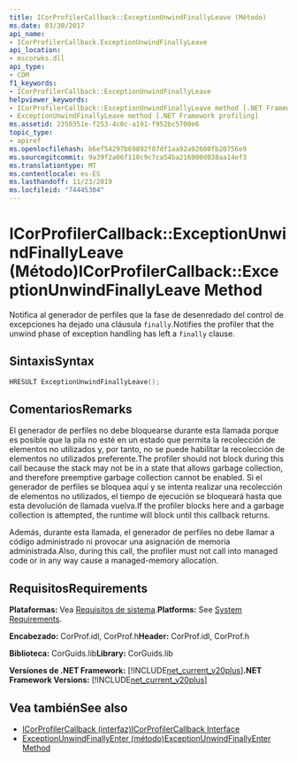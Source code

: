 ```yaml
---
title: ICorProfilerCallback::ExceptionUnwindFinallyLeave (Método)
ms.date: 03/30/2017
api_name:
- ICorProfilerCallback.ExceptionUnwindFinallyLeave
api_location:
- mscorwks.dll
api_type:
- COM
f1_keywords:
- ICorProfilerCallback::ExceptionUnwindFinallyLeave
helpviewer_keywords:
- ICorProfilerCallback::ExceptionUnwindFinallyLeave method [.NET Framework profiling]
- ExceptionUnwindFinallyLeave method [.NET Framework profiling]
ms.assetid: 2350351e-f253-4c0c-a191-f952bc5700e6
topic_type:
- apiref
ms.openlocfilehash: b6ef54297b69892f07df1aa92a92600fb20756e9
ms.sourcegitcommit: 9a39f2a06f110c9c7ca54ba216900d038aa14ef3
ms.translationtype: MT
ms.contentlocale: es-ES
ms.lasthandoff: 11/23/2019
ms.locfileid: "74445304"
---
```

# <a name="icorprofilercallbackexceptionunwindfinallyleave-method"></a><span data-ttu-id="89d2c-102">ICorProfilerCallback::ExceptionUnwindFinallyLeave (Método)</span><span class="sxs-lookup"><span data-stu-id="89d2c-102">ICorProfilerCallback::ExceptionUnwindFinallyLeave Method</span></span>
<span data-ttu-id="89d2c-103">Notifica al generador de perfiles que la fase de desenredado del control de excepciones ha dejado una cláusula `finally`.</span><span class="sxs-lookup"><span data-stu-id="89d2c-103">Notifies the profiler that the unwind phase of exception handling has left a `finally` clause.</span></span>  
  
## <a name="syntax"></a><span data-ttu-id="89d2c-104">Sintaxis</span><span class="sxs-lookup"><span data-stu-id="89d2c-104">Syntax</span></span>  
  
```cpp  
HRESULT ExceptionUnwindFinallyLeave();  
```  
  
## <a name="remarks"></a><span data-ttu-id="89d2c-105">Comentarios</span><span class="sxs-lookup"><span data-stu-id="89d2c-105">Remarks</span></span>  
 <span data-ttu-id="89d2c-106">El generador de perfiles no debe bloquearse durante esta llamada porque es posible que la pila no esté en un estado que permita la recolección de elementos no utilizados y, por tanto, no se puede habilitar la recolección de elementos no utilizados preferente.</span><span class="sxs-lookup"><span data-stu-id="89d2c-106">The profiler should not block during this call because the stack may not be in a state that allows garbage collection, and therefore preemptive garbage collection cannot be enabled.</span></span> <span data-ttu-id="89d2c-107">Si el generador de perfiles se bloquea aquí y se intenta realizar una recolección de elementos no utilizados, el tiempo de ejecución se bloqueará hasta que esta devolución de llamada vuelva.</span><span class="sxs-lookup"><span data-stu-id="89d2c-107">If the profiler blocks here and a garbage collection is attempted, the runtime will block until this callback returns.</span></span>  
  
 <span data-ttu-id="89d2c-108">Además, durante esta llamada, el generador de perfiles no debe llamar a código administrado ni provocar una asignación de memoria administrada.</span><span class="sxs-lookup"><span data-stu-id="89d2c-108">Also, during this call, the profiler must not call into managed code or in any way cause a managed-memory allocation.</span></span>  
  
## <a name="requirements"></a><span data-ttu-id="89d2c-109">Requisitos</span><span class="sxs-lookup"><span data-stu-id="89d2c-109">Requirements</span></span>  
 <span data-ttu-id="89d2c-110">**Plataformas:** Vea [Requisitos de sistema](../../../../docs/framework/get-started/system-requirements.md).</span><span class="sxs-lookup"><span data-stu-id="89d2c-110">**Platforms:** See [System Requirements](../../../../docs/framework/get-started/system-requirements.md).</span></span>  
  
 <span data-ttu-id="89d2c-111">**Encabezado:** CorProf.idl, CorProf.h</span><span class="sxs-lookup"><span data-stu-id="89d2c-111">**Header:** CorProf.idl, CorProf.h</span></span>  
  
 <span data-ttu-id="89d2c-112">**Biblioteca:** CorGuids.lib</span><span class="sxs-lookup"><span data-stu-id="89d2c-112">**Library:** CorGuids.lib</span></span>  
  
 <span data-ttu-id="89d2c-113">**Versiones de .NET Framework:** [!INCLUDE[net_current_v20plus](../../../../includes/net-current-v20plus-md.md)]</span><span class="sxs-lookup"><span data-stu-id="89d2c-113">**.NET Framework Versions:** [!INCLUDE[net_current_v20plus](../../../../includes/net-current-v20plus-md.md)]</span></span>  
  
## <a name="see-also"></a><span data-ttu-id="89d2c-114">Vea también</span><span class="sxs-lookup"><span data-stu-id="89d2c-114">See also</span></span>

- [<span data-ttu-id="89d2c-115">ICorProfilerCallback (interfaz)</span><span class="sxs-lookup"><span data-stu-id="89d2c-115">ICorProfilerCallback Interface</span></span>](../../../../docs/framework/unmanaged-api/profiling/icorprofilercallback-interface.md)
- [<span data-ttu-id="89d2c-116">ExceptionUnwindFinallyEnter (método)</span><span class="sxs-lookup"><span data-stu-id="89d2c-116">ExceptionUnwindFinallyEnter Method</span></span>](../../../../docs/framework/unmanaged-api/profiling/icorprofilercallback-exceptionunwindfinallyenter-method.md)
